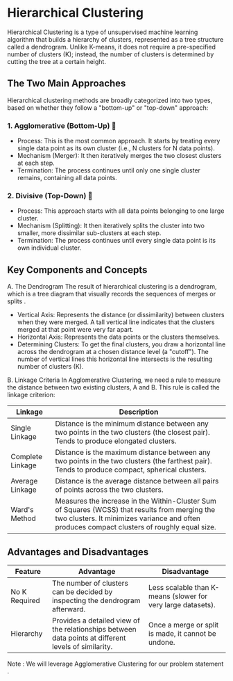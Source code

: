 # Hierarchical Clustering

Hierarchical Clustering is a type of unsupervised machine learning algorithm that builds a hierarchy of clusters, represented as a tree structure called a dendrogram. Unlike K-means, it does not require a pre-specified number
of clusters (K); instead, the number of clusters is determined by cutting the tree at a certain height.

## The Two Main Approaches
Hierarchical clustering methods are broadly categorized into two types, based on whether they follow a "bottom-up" or "top-down" approach:

### 1. Agglomerative (Bottom-Up) 🌿
* Process: This is the most common approach. It starts by treating every single data point as its own cluster (i.e., N clusters for N data points).
* Mechanism (Merger): It then iteratively merges the two closest clusters at each step.
* Termination: The process continues until only one single cluster remains, containing all data points.

### 2. Divisive (Top-Down) 🌳
* Process: This approach starts with all data points belonging to one large cluster.
* Mechanism (Splitting): It then iteratively splits the cluster into two smaller, more dissimilar sub-clusters at each step.
* Termination: The process continues until every single data point is its own individual cluster.

## Key Components and Concepts

A. The Dendrogram
The result of hierarchical clustering is a dendrogram, which is a tree diagram that visually records the sequences of merges or splits .

* Vertical Axis: Represents the distance (or dissimilarity) between clusters when they were merged. A tall vertical line indicates that the clusters merged at that point were very far apart.
* Horizontal Axis: Represents the data points or the clusters themselves.
* Determining Clusters: To get the final clusters, you draw a horizontal line across the dendrogram at a chosen distance level (a "cutoff"). The number of vertical lines this horizontal line intersects is the resulting number 
of clusters (K).

B. Linkage Criteria
In Agglomerative Clustering, we need a rule to measure the distance between two existing clusters, A and B. This rule is called the linkage criterion:

|Linkage|	Description|
|--------|---|
|Single Linkage|	Distance is the minimum distance between any two points in the two clusters (the closest pair). Tends to produce elongated clusters.|
|Complete Linkage|	Distance is the maximum distance between any two points in the two clusters (the farthest pair). Tends to produce compact, spherical clusters.|
|Average Linkage|	Distance is the average distance between all pairs of points across the two clusters.|
|Ward's Method|	Measures the increase in the Within-Cluster Sum of Squares (WCSS) that results from merging the two clusters. It minimizes variance and often produces compact clusters of roughly equal size.|

## Advantages and Disadvantages

|Feature|	Advantage	|Disadvantage|
|--------|---|---|
|No K Required|	The number of clusters can be decided by inspecting the dendrogram afterward.|	Less scalable than K-means (slower for very large datasets).|
|Hierarchy|	Provides a detailed view of the relationships between data points at different levels of similarity.|	Once a merge or split is made, it cannot be undone.|


Note : We will leverage Agglomerative Clustering for our problem statement .

